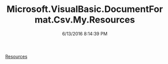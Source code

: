 ﻿---
title: Microsoft.VisualBasic.DocumentFormat.Csv.My.Resources
date: 6/13/2016 8:14:39 PM
---

[Resources](T-Microsoft.VisualBasic.DocumentFormat.Csv.My.Resources.Resources.html)
